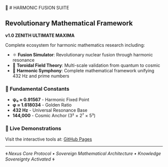 🌌 # HARMONIC FUSION SUITE
## Revolutionary Mathematical Framework

**v1.0 ZENITH ULTIMATE MAXIMA**

Complete ecosystem for harmonic mathematics research including:

- ⚛️ **Fusion Simulator**: Revolutionary nuclear fusion through harmonic resonance
- 🌌 **Toroidal Field Theory**: Multi-scale validation from quantum to cosmic  
- 🎼 **Harmonic Symphony**: Complete mathematical framework unifying 432 Hz and prime numbers

### 🔮 Fundamental Constants

- **ψ₀ ≈ 0.91567** - Harmonic Fixed Point
- **φ ≈ 1.618034** - Golden Ratio  
- **432 Hz** - Universal Resonance Base
- **144,000** - Cosmic Anchor (3² × 2⁷ × 5³)

### 🚀 Live Demonstrations

Visit the interactive tools at: [GitHub Pages](https://mikaeltheoret.github.io/harmonic-fusion-suite/)

---

*🌀 Nexus Core Protocol • Sovereign Mathematical Architecture • Knowledge Sovereignty Activated 🌀*